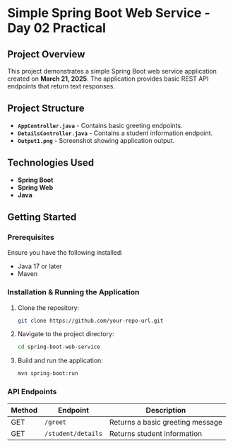 # Simple Spring Boot Web Service - Day 02 Practical

## Project Overview
This project demonstrates a simple Spring Boot web service application created on **March 21, 2025**. The application provides basic REST API endpoints that return text responses.

## Project Structure
- **`AppController.java`** - Contains basic greeting endpoints.
- **`DetailsController.java`** - Contains a student information endpoint.
- **`Output1.png`** - Screenshot showing application output.

## Technologies Used
- **Spring Boot**
- **Spring Web**
- **Java**

## Getting Started
### Prerequisites
Ensure you have the following installed:
- Java 17 or later
- Maven

### Installation & Running the Application
1. Clone the repository:
   ```sh
   git clone https://github.com/your-repo-url.git
   ```
2. Navigate to the project directory:
   ```sh
   cd spring-boot-web-service
   ```
3. Build and run the application:
   ```sh
   mvn spring-boot:run
   ```

### API Endpoints
| Method | Endpoint | Description |
|--------|---------|-------------|
| GET | `/greet` | Returns a basic greeting message |
| GET | `/student/details` | Returns student information |



